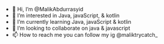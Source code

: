 - 👋 Hi, I’m @MalikAbdurrasyid
- 👀 I’m interested in Java, javaScript, & kotlin
- 🌱 I’m currently learning Java, javaScript & kotlin
- 💞️ I’m looking to collaborate on java & javascript
- 📫 How to reach me you can follow my ig @maliktrycatch_

<!---
Maleekabd/Maleekabd is a ✨ special ✨ repository because its `README.md` (this file) appears on your GitHub profile.
You can click the Preview link to take a look at your changes.
--->
